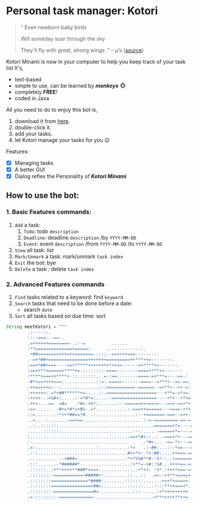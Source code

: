 # Personal task manager: Kotori

> “ Even newborn baby birds
>
> Will someday soar through the sky
>
> They'll fly with great, strong wings
> .” – µ’s ([source](https://genius.com/Genius-english-translations-s-start-dash-english-translation-lyrics))

Kotori Minami is now in your computer to help you keep track of your task list
It's,

- text-based
- simple to use, can be learned by ***monkeys*** 🐵
- completely **FREE**!
- coded in Java

All you need to do to enjoy this bot is,

1. download it from [here](https://nus-cs2103-ay2425s1.github.io/website/schedule/week4/project.html).
2. double-click it.
3. add your tasks.
4. let Kotori manage your tasks for you 😉

Features:

- [x]  Managing tasks
- [x]  A better GUI
- [x]  Dialog reflex the Personality of ***Kotori Minami***

## How to use the bot:
### 1. Basic Features commands:
1. `Add` a task:
   1. `Todo`: todo `description`
   2. `Deadline`: deadline `description` /by `YYYY-MM-DD`
   3. `Event`: event `description` /from  `YYYY-MM-DD` /to `YYYY-MM-DD`
2. `View` all task: list
3. `Mark/Unmark` a task: mark/unmark `task index`
4. `Exit` the bot: bye
5. `Delete` a task : delete `task index`

### 2. Advanced Features commands
1. `Find` tasks related to a keyword: find `keyword`
2. `Search` tasks that need to be done before a date:
   - search `date`
3. `Sort` all tasks based on due time: sort

```java
String meetKotori = """
        .:----::.
        ::--===---==-.
        .=++++++========-.:--=          ......
        :**==============+=====:      .------------:.
        .+##========+++=++=======--:::.-==++++===-------:.
        .-=+*##+===============+++++++=========++***++=-------:.
        :==+*##+===----==+*****++++++++*++==------=+****+=------:.
        :==++**+=====+****+=-::::::::-====--------====+***+=-------
        :****+===++****+-::..:::::...=-:==--------====-=+***=----==-:
        -#*+==++++===:............::=-.=====-------====--=***+--==-==.
        :++==+++=:--:..............:-:===========-======--=+**+--++-=:
        :+++++=:.=*+##******+=:....::.===================---+**=-=*+=-
        :++++-.:=%#=:..  .:-=*#*=:....--=================----+*+--+*+=.
        :+++:...==  =#=   .*#=:+%*:.......:--======++===+=---=+=-==+*+.
        :==-.....  :#+=*#*=+#%-.=*............:-===++======---====-+*+
        ::=........:*++*##==*#. .:...............:--+=======-===--=++:
        ..=....:.......:==+==.......................:-=-=========-==-=.
        ..:..:::::::....................................=======+*=----=
        ......:::::::...........................--:......-=====+*=----=:
        :.....................................:==+*#+-:....-===+*+---==-
        :-....................................  .  .-*#=....-==-*+---===
        .=:.......................:...........-*=   .:-##:...:--*==---==
        .:-:..................................#++*+:.*+:##:....++===-===
        .............-+###=..................:*+*%%#**#--%*-:.:+=======-
        .:::.......-*######*-. ................:+**=-+#::%#...++++==-=+:
        .::::::..:+**++++**###*+===..............:+*++: :%*-:+++*===-=+
        .::::::::-===========+#####+:.........::...::  .==-:++**+====+:
        .::::::::==============*####:........::::::.......-+=+*+====+-
        .::::::::===============+##=..........::::::....:-:-**++===+*.
        .::::::::-===============#=.............:::......:+*+++++++++
        :=-::::::::-=============-.....................-+**+++++**++=                   """;
```